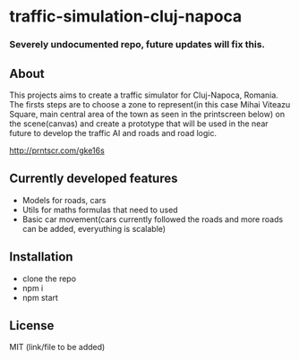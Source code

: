 # traffic-simulation-cluj-napoca

### Severely undocumented repo, future updates will fix this.

## About

This projects aims to create a traffic simulator for Cluj-Napoca, Romania. The firsts steps are to choose a zone to represent(in this case Mihai Viteazu Square, main central area of the town as seen in the printscreen below) on the scene(canvas) and create a prototype that will be used in the near future to develop the traffic AI and roads and road logic.

http://prntscr.com/gke16s

## Currently developed features

- Models for roads, cars
- Utils for maths formulas that need to used
- Basic car movement(cars currently followed the roads and more roads can be added, everyuthing is scalable)

## Installation

- clone the repo
- npm i
- npm start

## License

MIT (link/file to be added)

